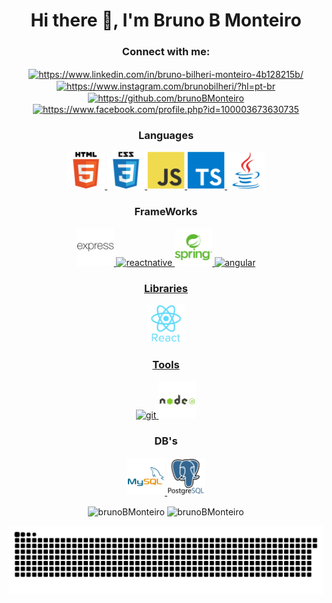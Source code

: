 <h1 align="center">Hi there 👋, I'm Bruno B Monteiro</h1>

<h3 align="center">Connect with me:</h3>
<p align="center">
 <a href="https://www.linkedin.com/in/bruno-bilheri-monteiro-4b128215b/" target="blank"><img align="center" src="https://cdn.jsdelivr.net/npm/simple-icons@3.0.1/icons/linkedin.svg" alt="https://www.linkedin.com/in/bruno-bilheri-monteiro-4b128215b/" height="50" width="50" /></a>
 <a href="https://www.instagram.com/brunobilheri/?hl=pt-br" target="blank"><img align="center" src="https://cdn.jsdelivr.net/npm/simple-icons@3.0.1/icons/instagram.svg" alt="https://www.instagram.com/brunobilheri/?hl=pt-br" height="50" width="50" /></a>
 <a href="https://github.com/brunoBMonteiro" target="blank"><img align="center" src="https://cdn.jsdelivr.net/npm/simple-icons@3.0.1/icons/github.svg" alt="https://github.com/brunoBMonteiro" height="50" width="50" /></a>
 <a href="https://www.facebook.com/profile.php?id=100003673630735" target="blank"><img align="center" src="https://cdn.jsdelivr.net/npm/simple-icons@3.0.1/icons/facebook.svg" alt="https://www.facebook.com/profile.php?id=100003673630735" height="50" width="50" /></a>
</p>

<h3 align="center">Languages</h3>
<div align="center">
<a href="https://www.w3.org/html/" target="_blank"> <img src="https://raw.githubusercontent.com/devicons/devicon/master/icons/html5/html5-original-wordmark.svg" alt="html5" width="60" height="60"/> </a> <a href="https://www.w3schools.com/css/" target="_blank"> <img src="https://raw.githubusercontent.com/devicons/devicon/master/icons/css3/css3-original-wordmark.svg" alt="css3" width="60" height="60"/> </a> <a href="https://developer.mozilla.org/en-US/docs/Web/JavaScript" target="_blank"> <img src="https://raw.githubusercontent.com/devicons/devicon/master/icons/javascript/javascript-original.svg" alt="javascript" width="60" height="60"/> </a>
<a href="https://www.typescriptlang.org/" target="_blank"> <img src="https://raw.githubusercontent.com/devicons/devicon/master/icons/typescript/typescript-original.svg" alt="typescript" width="60" height="60"/> </a> 
<a href="https://docs.oracle.com/javase/tutorial/" target="_blank"> <img src="https://raw.githubusercontent.com/devicons/devicon/master/icons/java/java-original.svg" alt="java" width="60" height="60"/> </a>   
</p>
</div>

<h3 align="center">FrameWorks</h3>
<div align="center">
 <a href="https://expressjs.com" target="_blank"> <img src="https://raw.githubusercontent.com/devicons/devicon/master/icons/express/express-original-wordmark.svg" alt="express" width="60" height="60"/> </a> <a href="https://reactnative.dev/" target="_blank"> <img src="https://reactnative.dev/img/header_logo.svg" alt="reactnative" width="60" height="60"/>
 <a href="https://reactjs.org/" target="_blank"> <img src="https://raw.githubusercontent.com/devicons/devicon/master/icons/spring/spring-original-wordmark.svg" alt="springboot" width="60" height="60"/>  <a href="https://angular.io/" target="_blank"> <img src="https://cdn.worldvectorlogo.com/logos/angular-icon.svg" alt="angular" width="60" height="60"/>
</div>
 
 <h3 align="center">Libraries</h3>
<div align="center">
 <a href="https://reactjs.org/" target="_blank"> <img src="https://raw.githubusercontent.com/devicons/devicon/master/icons/react/react-original-wordmark.svg" alt="react" width="60" height="60"/>
</div>

<h3 align="center">Tools</h3>
<div align="center">
<img src="https://www.vectorlogo.zone/logos/git-scm/git-scm-icon.svg" alt="git" width="60" height="60"/> </a> <a href="https://nodejs.org" target="_blank"> <img src="https://raw.githubusercontent.com/devicons/devicon/master/icons/nodejs/nodejs-original-wordmark.svg" alt="nodejs" width="60" height="60"/> </a> 
</div>

<h3 align="center">DB's</h3>
<div align="center">
<a href="https://www.mysql.com/" target="_blank"> <img src="https://raw.githubusercontent.com/devicons/devicon/master/icons/mysql/mysql-original-wordmark.svg" alt="mysql" width="60" height="60"/> </a> </a> <a href="https://www.postgresql.org" target="_blank"> <img src="https://raw.githubusercontent.com/devicons/devicon/master/icons/postgresql/postgresql-original-wordmark.svg" alt="postgresql" width="60" height="60"/> </a> 
</div>
 
<div align="center">
<p>
 <img align="center" src="https://github-readme-stats.vercel.app/api/top-langs?username=brunoBMonteiro&show_icons=true&locale=en&layout=compact&theme=dracula" alt="brunoBMonteiro" />
<img align="center" src="https://github-readme-stats.vercel.app/api?username=brunoBMonteiro&show_icons=true&locale=en&theme=dracula" alt="brunoBMonteiro" />
 </p>
 
  ![Snake animation](https://github.com/brunoBMonteiro/brunoBMonteiro/blob/output/github-contribution-grid-snake.svg)
</div>
